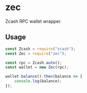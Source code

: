 # zec
Zcash RPC wallet wrapper.

## Usage

``` javascript
const Zcash = require("zcash");
const Zec = require("zec");

const rpc = Zcash.auto();
const wallet = new Zec(rpc);

wallet.balance().then(balance => {
	console.log(balance);
});
```
